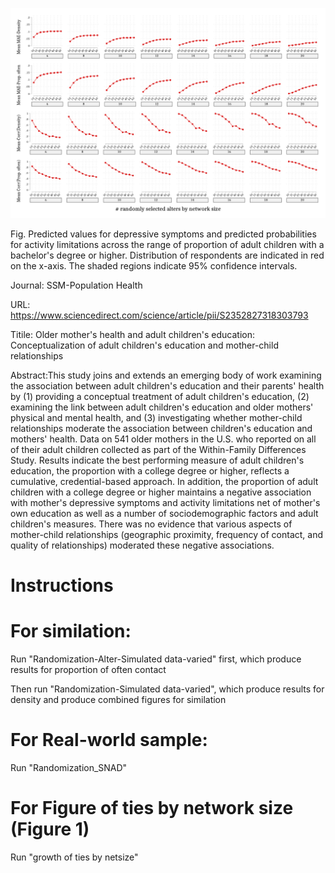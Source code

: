 ![](Image/simulate-varied.tif)

Fig. Predicted values for depressive symptoms and predicted probabilities for activity limitations across the range of proportion of adult children with a bachelor's degree or higher. Distribution of respondents are indicated in red on the x-axis. The shaded regions indicate 95% confidence intervals.

Journal: SSM-Population Health

URL: https://www.sciencedirect.com/science/article/pii/S2352827318303793

Titile: Older mother's health and adult children's education: Conceptualization of adult children's education and mother-child relationships

Abstract:This study joins and extends an emerging body of work examining the association between adult children's education and their parents' health by (1) providing a conceptual treatment of adult children's education, (2) examining the link between adult children's education and older mothers' physical and mental health, and (3) investigating whether mother-child relationships moderate the association between children's education and mothers' health. Data on 541 older mothers in the U.S. who reported on all of their adult children collected as part of the Within-Family Differences Study. Results indicate the best performing measure of adult children's education, the proportion with a college degree or higher, reflects a cumulative, credential-based approach. In addition, the proportion of adult children with a college degree or higher maintains a negative association with mother's depressive symptoms and activity limitations net of mother's own education as well as a number of sociodemographic factors and adult children's measures. There was no evidence that various aspects of mother-child relationships (geographic proximity, frequency of contact, and quality of relationships) moderated these negative associations.

# Instructions
# For similation: 
Run "Randomization-Alter-Simulated data-varied" first, which produce results for proportion of often contact

Then run "Randomization-Simulated data-varied", which produce results for density and produce combined figures for similation
# For Real-world sample: 
Run "Randomization_SNAD"
# For Figure of ties by network size (Figure 1)
Run "growth of ties by netsize"
